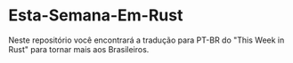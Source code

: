 # Esta-Semana-Em-Rust
Neste repositório você encontrará a tradução para PT-BR do "This Week in Rust" para tornar mais aos Brasileiros.
